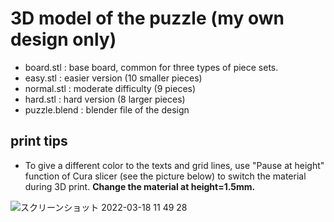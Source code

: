 # 3D model of the puzzle (my own design only)

* board.stl : base board, common for three types of piece sets.
* easy.stl : easier version (10 smaller pieces)
* normal.stl : moderate difficulty (9 pieces)
* hard.stl : hard version (8 larger pieces)
* puzzle.blend : blender file of the design

## print tips

* To give a different color to the texts and grid lines, use "Pause at height" function of Cura slicer (see the picture below) to switch the material during 3D print. **Change the material at height=1.5mm.**

![スクリーンショット 2022-03-18 11 49 28](https://user-images.githubusercontent.com/86639425/158928620-60169feb-6c19-44b7-9820-475bf34058dd.jpg)
